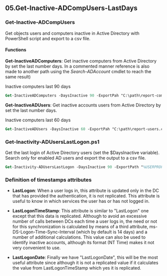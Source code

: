 ## 05.Get-Inactive-ADCompUsers-LastDays

### **Get-Inactive-ADCompUsers**

Get objects users and computers inactive in Active Directory with PowerShell script and export to a csv file.

#### Functions
**Get-InactiveADComputers**: Get inactive computers from Active Directory by set the last number days. In a commented manner reference is also made to another path using the *Search-ADAccount* cmdlet to reach the same result)

Inactive computers last 90 days
```ps
Get-InactiveADComputers -DaysInactive 90 -ExportPah "C:\path\report-computers.csv"
```
**Get-InactiveADUsers**: Get inactive accounts users from Active Directory by set the last number days.

Inactive computers last 60 days
```ps
Get-InactiveADUsers -DaysInactive 60 -ExportPah "C:\path\report-users.csv"
```

### **Get-Inactivity-ADUsersLastLogon.ps1**

Get the last login of Active Directory users (set the $DaysInactive variable). Search only for enabled AD users and export the output to a csv file.
```ps
Get-Inactivity-ADUsersLastLogon -DaysInactive 90 -ExportPath "%USERPROFILE%\Desktop\ADUsersLastLogon.csv"
```

### Definition of timestamps attributes

- **LastLogon**: When a user logs in, this attribute is updated only in the DC that has provided the authentication, it is not replicated. This attribute is useful to know in which services the user has or has not logged in.

- **LastLogonTimeStamp**: This attribute is similar to "LastLogon" one except that this data is replicated. Although to avoid an excessive number of calls between DCs each time a user logs in, the need or not for this synchronization is calculated by means of a third attribute, ms-DS-Logon-Time-Sync-Interval (which by default is 14 days) and a number of additional calculations. This value can also be used to identify inactive accounts, although its format (NT Time) makes it not very convenient to use.

- **LastLogonDate**: Finally we have "LastLogonDate", this will be the most useful attribute since although it is not a replicated value if it calculates the value from LastLogonTimeStamp which yes it is replicated.
